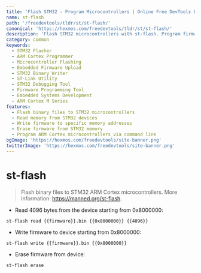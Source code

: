 ```yaml
---
title: 'Flash STM32 - Program Microcontrollers | Online Free DevTools by Hexmos'
name: st-flash
path: '/freedevtools/tldr/st/st-flash/'
canonical: 'https://hexmos.com/freedevtools/tldr/st/st-flash/'
description: 'Flash STM32 microcontrollers with st-flash. Program firmware, erase memory, and read/write data to STM32 devices easily. Free online tool, no registration required.'
category: common
keywords:
  - STM32 Flasher
  - ARM Cortex Programmer
  - Microcontroller Flashing
  - Embedded Firmware Upload
  - STM32 Binary Writer
  - ST-Link Utility
  - STM32 Debugging Tool
  - Firmware Programming Tool
  - Embedded Systems Development
  - ARM Cortex M Series
features:
  - Flash binary files to STM32 microcontrollers
  - Read memory from STM32 devices
  - Write firmware to specific memory addresses
  - Erase firmware from STM32 memory
  - Program ARM Cortex microcontrollers via command line
ogImage: 'https://hexmos.com/freedevtools/site-banner.png'
twitterImage: 'https://hexmos.com/freedevtools/site-banner.png'
---
```


# st-flash

> Flash binary files to STM32 ARM Cortex microcontrollers.
> More information: <https://manned.org/st-flash>.

- Read 4096 bytes from the device starting from 0x8000000:

`st-flash read {{firmware}}.bin {{0x8000000}} {{4096}}`

- Write firmware to device starting from 0x8000000:

`st-flash write {{firmware}}.bin {{0x8000000}}`

- Erase firmware from device:

`st-flash erase`
